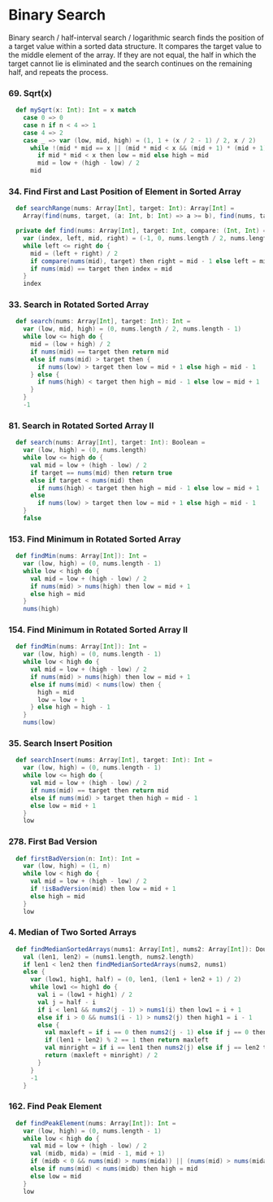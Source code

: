 # Binary Search
Binary search / half-interval search / logarithmic search finds the position of a target value within a sorted data structure.
It compares the target value to the middle element of the array. If they are not equal, the half in which the target cannot lie is eliminated and the search continues on the remaining half, and repeats the process.

### 69. Sqrt(x)
```scala
  def mySqrt(x: Int): Int = x match
    case 0 => 0
    case n if n < 4 => 1
    case 4 => 2
    case _ => var (low, mid, high) = (1, 1 + (x / 2 - 1) / 2, x / 2)
      while !(mid * mid == x || (mid * mid < x && (mid + 1) * (mid + 1) > x)) do
        if mid * mid < x then low = mid else high = mid
        mid = low + (high - low) / 2
      mid
```

### 34. Find First and Last Position of Element in Sorted Array
```scala
  def searchRange(nums: Array[Int], target: Int): Array[Int] =
    Array(find(nums, target, (a: Int, b: Int) => a >= b), find(nums, target, (a: Int, b: Int) => a > b))

  private def find(nums: Array[Int], target: Int, compare: (Int, Int) => Boolean): Int =
    var (index, left, mid, right) = (-1, 0, nums.length / 2, nums.length - 1)
    while left <= right do {
      mid = (left + right) / 2
      if compare(nums(mid), target) then right = mid - 1 else left = mid + 1
      if nums(mid) == target then index = mid
    }
    index
```

### 33. Search in Rotated Sorted Array
```scala
  def search(nums: Array[Int], target: Int): Int =
    var (low, mid, high) = (0, nums.length / 2, nums.length - 1)
    while low <= high do {
      mid = (low + high) / 2
      if nums(mid) == target then return mid
      else if nums(mid) > target then {
        if nums(low) > target then low = mid + 1 else high = mid - 1
      } else {
        if nums(high) < target then high = mid - 1 else low = mid + 1
      }
    }
    -1
```

### 81. Search in Rotated Sorted Array II
```scala
  def search(nums: Array[Int], target: Int): Boolean =
    var (low, high) = (0, nums.length)
    while low <= high do {
      val mid = low + (high - low) / 2
      if target == nums(mid) then return true
      else if target < nums(mid) then
        if nums(high) < target then high = mid - 1 else low = mid + 1
      else
        if nums(low) > target then low = mid + 1 else high = mid - 1
    }
    false
```

### 153. Find Minimum in Rotated Sorted Array
```scala
  def findMin(nums: Array[Int]): Int =
    var (low, high) = (0, nums.length - 1)
    while low < high do {
      val mid = low + (high - low) / 2
      if nums(mid) > nums(high) then low = mid + 1
      else high = mid
    }
    nums(high)
```

### 154. Find Minimum in Rotated Sorted Array II
```scala
  def findMin(nums: Array[Int]): Int =
    var (low, high) = (0, nums.length - 1)
    while low < high do {
      val mid = low + (high - low) / 2
      if nums(mid) > nums(high) then low = mid + 1
      else if nums(mid) < nums(low) then {
        high = mid
        low = low + 1
      } else high = high - 1
    }
    nums(low)
```

### 35. Search Insert Position
```scala
  def searchInsert(nums: Array[Int], target: Int): Int =
    var (low, high) = (0, nums.length - 1)
    while low <= high do {
      val mid = low + (high - low) / 2
      if nums(mid) == target then return mid
      else if nums(mid) > target then high = mid - 1
      else low = mid + 1
    }
    low
```

### 278. First Bad Version
```scala
  def firstBadVersion(n: Int): Int =
    var (low, high) = (1, n)
    while low < high do {
      val mid = low + (high - low) / 2
      if !isBadVersion(mid) then low = mid + 1
      else high = mid
    }
    low
```

### 4. Median of Two Sorted Arrays
```scala
  def findMedianSortedArrays(nums1: Array[Int], nums2: Array[Int]): Double =
    val (len1, len2) = (nums1.length, nums2.length)
    if len1 < len2 then findMedianSortedArrays(nums2, nums1)
    else {
      var (low1, high1, half) = (0, len1, (len1 + len2 + 1) / 2)
      while low1 <= high1 do {
        val i = (low1 + high1) / 2
        val j = half - i
        if i < len1 && nums2(j - 1) > nums1(i) then low1 = i + 1
        else if i > 0 && nums1(i - 1) > nums2(j) then high1 = i - 1
        else {
          val maxleft = if i == 0 then nums2(j - 1) else if j == 0 then nums1(i - 1) else nums1(i - 1).max(nums2(j - 1))
          if (len1 + len2) % 2 == 1 then return maxleft
          val minright = if i == len1 then nums2(j) else if j == len2 then nums1(i) else nums1(i).min(nums2(j))
          return (maxleft + minright) / 2
        }
      }
      -1
    }
```

### 162. Find Peak Element
```scala
  def findPeakElement(nums: Array[Int]): Int =
    var (low, high) = (0, nums.length - 1)
    while low < high do {
      val mid = low + (high - low) / 2
      val (midb, mida) = (mid - 1, mid + 1)
      if (midb < 0 && nums(mid) > nums(mida)) || (nums(mid) > nums(mida) && nums(mid) > nums(midb)) || (mida >= nums.length && nums(mid) > nums(midb)) then return mid
      else if nums(mid) < nums(midb) then high = mid
      else low = mid
    }
    low
```